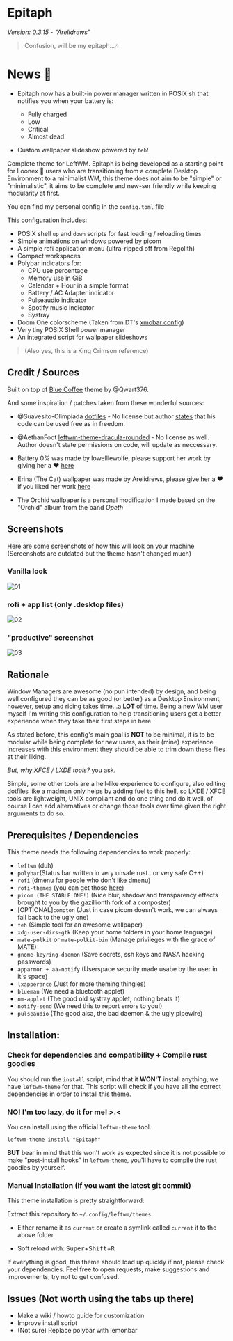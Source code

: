 # Epitaph

*Version: 0.3.15 - "Arelidrews"*

> Confusion, will be my epitaph...🎶 

# News :newspaper:
- Epitaph now has a built-in power manager written in POSIX sh that notifies you when your battery is:
  - Fully charged
  - Low
  - Critical
  - Almost dead
  
- Custom wallpaper slideshow powered by `feh`!

Complete theme for LeftWM. Epitaph is being developed as a starting point
for Loonex :penguin: users who are transitioning from a complete Desktop Environment to a minimalist WM, this theme does not
aim to be "simple" or "minimalistic", it aims to be complete and new-ser friendly while keeping 
modularity at first.

You can find my personal config in the `config.toml` file

This configuration includes:
- POSIX shell `up` and `down` scripts for fast loading / reloading times
- Simple animations on windows powered by picom
- A simple rofi application menu (ultra-ripped off from Regolith)
- Compact workspaces
- Polybar indicators for:
  - CPU use percentage
  - Memory use in GiB
  - Calendar + Hour in a simple format
  - Battery / AC Adapter indicator
  - Pulseaudio indicator
  - Spotify music indicator
  - Systray
- Doom One colorscheme (Taken from DT's [xmobar config](https://gitlab.com/dwt1/dtos-configs/-/blob/main/etc/skel/.config/xmobar/xmobarrc))
- Very tiny POSIX Shell power manager
- An integrated script for wallpaper slideshows

> (Also yes, this is a King Crimson reference)

## Credit / Sources

Built on top of [Blue Coffee](https://github.com/Qwart376/Blue-Coffee) theme by @Qwart376.

And some inspiration / patches taken from these wonderful sources:

- @Suavesito-Olimpiada [dotfiles](https://github.com/Suavesito-Olimpiada/dotfiles) - No license but author [states](https://github.com/Suavesito-Olimpiada/dotfiles/blob/master/README.md?plain=1#L26) that his code can be used free as in freedom.
- @AethanFoot [leftwm-theme-dracula-rounded](https://github.com/AethanFoot/leftwm-theme-dracula-rounded) - No license as well. Author doesn't state permissions on code, will update as neccessary.

- Battery 0% was made by lowelllewolfe, please support her work by giving her a :heart: [here](https://www.instagram.com/lowelllewolfe/)

- Erina (The Cat) wallpaper was made by Arelidrews, please give her a :heart: if you liked her work [here](https://www.instagram.com/arelidrews/)

- The Orchid wallpaper is a personal modification I made based on the "Orchid" album from the band *Opeth*

## Screenshots

Here are some screenshots of how this will look on your machine (Screenshots are outdated but the theme hasn't changed much)

### Vanilla look
![01](screenshots/01.png)

### rofi + app list (only .desktop files)
![02](screenshots/02.png)

### "productive" screenshot
![03](screenshots/03.png)

## Rationale
Window Managers are awesome (no pun intended) by design, and being well configured they can be as good (or better) as a Desktop Environment, however, setup and ricing takes time...a **LOT** of time. Being a new WM user myself I'm writing this configuration to help transitioning users get a better experience when they
take their first steps in here.

As stated before, this config's main goal is **NOT** to be minimal, it is to be modular while being complete for new users, as their (mine) experience increases with this environment they should be able to trim down these files at their liking.

*But, why XFCE / LXDE tools?* you ask.

Simple, some other tools are a hell-like experience to configure, also editing dotfiles like a madman only helps by adding fuel to this hell, so LXDE / XFCE tools are lightweight, UNIX compliant and do one thing and do it well, of course I can add alternatives or change those tools over time given the right arguments to do so.


## Prerequisites / Dependencies 
This theme needs the following dependencies to work properly:

- `leftwm` (duh)
- `polybar`(Status bar written in very unsafe rust...or very safe C++)
- `rofi` (dmenu for people who don't like dmenu)
- `rofi-themes` (you can get those [here](https://github.com/adi1090x/rofi))
- `picom (THE STABLE ONE!)` (Nice blur, shadow and transparency effects brought to you by the gazillionth fork of a composter)
- [OPTIONAL]`compton` (Just in case picom doesn't work, we can always fall back to the ugly one)
- `feh` (Simple tool for an awesome wallpaper)
- `xdg-user-dirs-gtk` (Keep your home folders in your home language)
- `mate-polkit` or `mate-polkit-bin` (Manage privileges with the grace of MATE)
- `gnome-keyring-daemon` (Save secrets, ssh keys and NASA hacking passwords)
- `apparmor + aa-notify` (Userspace security made usabe by the user in it's space)
- `lxapperance` (Just for more theming thingies)
- `blueman` (We need a bluetooth applet)
- `nm-applet` (The good old systray applet, nothing beats it)
- `notify-send` (We need this to report errors to you!)
- `pulseaudio` (The good alsa, the bad daemon & the ugly pipewire)

## Installation:

### Check for dependencies and compatibility + Compile rust goodies

You should run the `install` script, mind that it **WON'T**  install anything, we have `leftwm-theme` for that. This script will check if you have all the correct dependencies in order to install this theme.

### NO! I'm too lazy, do it for me! >.<

You can install using the official `leftwm-theme` tool.

`leftwm-theme install "Epitaph"`

**BUT** bear in mind that this won't work as expected since it is not possible to make "post-install hooks" in `leftwm-theme`, you'll have to compile the rust goodies by yourself.

### Manual Installation (If you want the latest git commit)

This theme installation is pretty straightforward:

Extract this repository to `~/.config/leftwm/themes`

- Either rename it as `current` or create a symlink called `current` it to the above folder

- Soft reload with:  <kbd>Super</kbd>+<kbd>Shift</kbd>+<kbd>R</kbd>

If everything is good, this theme should load up quickly if not, please check your dependencies. Feel free
to open requests, make suggestions and improvements, try not to get confused.

## Issues (Not worth using the tabs up there)
- Make a wiki / howto guide for customization
- Improve install script
- (Not sure) Replace polybar with lemonbar 
